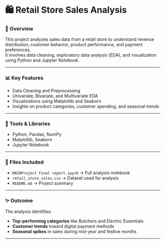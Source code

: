 # 🛍️ Retail Store Sales Analysis

### 📘 Overview
This project analyzes sales data from a retail store to understand revenue distribution, customer behavior, product performance, and payment preferences.  
It involves data cleaning, exploratory data analysis (EDA), and visualization using Python and Jupyter Notebook.

---

### 📊 Key Features
- Data Cleaning and Preprocessing  
- Univariate, Bivariate, and Multivariate EDA  
- Visualizations using Matplotlib and Seaborn  
- Insights on product categories, customer spending, and seasonal trends  

---

### 🧠 Tools & Libraries
- Python, Pandas, NumPy  
- Matplotlib, Seaborn  
- Jupyter Notebook  

---

### 📂 Files Included
- `MAINProject Final report.ipynb` → Full analysis notebook  
- `retail_store_sales.csv` → Dataset used for analysis  
- `README.md` → Project summary  

---

### ✨ Outcome
The analysis identifies:
- **Top-performing categories** like Butchers and Electric Essentials  
- **Customer trends** toward digital payment methods  
- **Seasonal spikes** in sales during mid-year and festive months  

---

